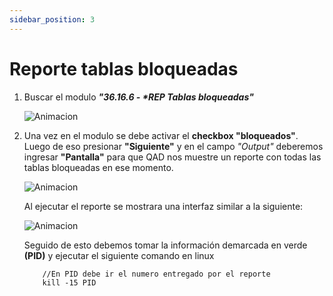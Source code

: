 ```yaml
---
sidebar_position: 3
---
```


# Reporte tablas bloqueadas

1. Buscar el modulo ___"36.16.6 - *REP Tablas bloqueadas"___

    ![Animacion](https://media.giphy.com/media/v1.Y2lkPTc5MGI3NjExY21pMnJxZjgyMGt5bjM3dXYxMm92cm80NmFhcTYxMDhjdjhtbTA5NSZlcD12MV9pbnRlcm5hbF9naWZfYnlfaWQmY3Q9Zw/LdP37FByURdELPU584/giphy.gif "Rep tablas bloqueadas")

2. Una vez en el modulo se debe activar el __checkbox "bloqueados"__.
   Luego de eso presionar __"Siguiente"__ y en el campo _"Output"_ deberemos ingresar __"Pantalla"__ para que QAD nos muestre un reporte con todas las tablas bloqueadas en ese momento.

    ![Animacion](https://media.giphy.com/media/v1.Y2lkPTc5MGI3NjExZjd0NXNnaDJnajUyc3RnMmQ2NGdkamlydTE4M2t0Zmwxc2twZTl6NiZlcD12MV9pbnRlcm5hbF9naWZfYnlfaWQmY3Q9Zw/rNJwebZw4MhYAchSqO/giphy.gif "interfazReporte")

    Al ejecutar el reporte se mostrara una interfaz similar a la siguiente:

    ![Animacion](https://media.giphy.com/media/v1.Y2lkPTc5MGI3NjExOHJnMDE3cjNlcmY5Y2V5aG94ZTEzYnVla3R4cWs3eHoxaGwzbm94YSZlcD12MV9pbnRlcm5hbF9naWZfYnlfaWQmY3Q9Zw/cbx2gwi4WHmQGHQc4M/giphy.gif "reporte")

    Seguido de esto debemos tomar la información demarcada en verde __(PID)__ y ejecutar el siguiente comando en linux

    ~~~
        //En PID debe ir el numero entregado por el reporte
        kill -15 PID 
    ~~~ 
    
    